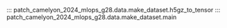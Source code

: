
::: patch_camelyon_2024_mlops_g28.data.make_dataset.h5gz_to_tensor
::: patch_camelyon_2024_mlops_g28.data.make_dataset.main
